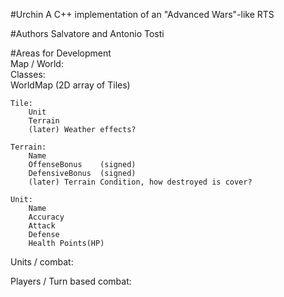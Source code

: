 #Urchin
A C++ implementation of an "Advanced Wars"-like RTS  

#Authors
Salvatore and Antonio Tosti  

#Areas for Development  
Map / World:  
	Classes:  
   	WorldMap (2D array of Tiles)  
	
	Tile:  
		Unit  
		Terrain  
		(later)	Weather effects?  

	Terrain:  
		Name  
		OffenseBonus	(signed)  
		DefensiveBonus	(signed)  
		(later) Terrain Condition, how destroyed is cover?  

    Unit:  
        Name  
        Accuracy  
        Attack  
        Defense  
        Health Points(HP)  

Units / combat:  

Players / Turn based combat:  
